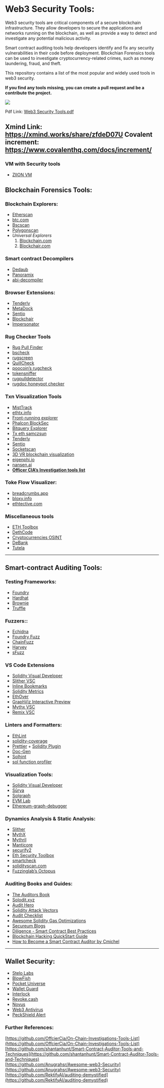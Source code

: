 # Web3 Security Tools:

Web3 security tools are critical components of a secure blockchain infrastructure. They allow developers to secure the applications and networks running on the blockchain, as well as provide a way to detect and investigate any potential malicious activity.

Smart contract auditing tools help developers identify and fix any security vulnerabilities in their code before deployment.
Blockchian Forensics tools can be used to investigate cryptocurrency-related crimes, such as money laundering, fraud, and theft.

This repository contains a list of the most popular and widely used tools in web3 security.

**If you find any tools missing, you can create a pull request and be a contribute the project.**

![](data/Web3_Security%20Tools.png)

Pdf Link: [Web3 Security Tools.pdf](data/Web3_Security%20Tools.pdf)

Xmind Link: https://xmind.works/share/zfdeD07U
Covalent increment: https://www.covalenthq.com/docs/increment/
---


### **VM with Security tools**
- [ZIION VM](https://www.ziion.org/)

## **Blockchain Forensics Tools:**

### Blockchain Explorers:

- [Etherscan](https://etherscan.io/)
- [btc.com](https://btc.com/)
- [Bscscan](https://bscscan.com/)
- [Polygonscan](https://polygonscan.com/)
- *Universal Explorers*
    1. [Blockchain.com](https://www.blockchain.com/explorer)
    2. [Blockchair.com](https://blockchair.com/)

### Smart contract Decompilers

- [Dedaub](https://library.dedaub.com/decompile)
- [Panoramix](https://github.com/palkeo/panoramix)
- [abi-decompiler](https://github.com/Decurity/abi-decompiler)

### Browser Extensions:

- [Tenderly](https://chrome.google.com/webstore/detail/tenderly-debugger/miiolgcpknpjjfagkaddfgakbdenenfn)
- [MetaDock](https://chrome.google.com/webstore/detail/metadock/fkhgpeojcbhimodmppkbbliepkpcgcoo)
- [Sentio](https://chromewebstore.google.com/detail/sentio/kkdofmcnddcnldoingfpiojnnkdcbhnf)
- [Blockchair](https://chrome.google.com/webstore/detail/blockchair/fhhkkooikehnkaodebbfnkinedlllcfk)
- [Impersonator](https://chrome.google.com/webstore/detail/impersonator/hgihfkmoibhccfdohjdbklmmcknjjmgl)

### Rug Checker Tools

- [Rug Pull Finder](https://www.rugpullfinder.io/confirmedrugpulls)
- [bscheck](http://bscheck.eu/)
- [rugscreen](http://rugscreen.com/)
- [QuillCheck](https://quillaudits.com/tools/quillcheck/)
- [poocoin’s rugcheck](https://poocoin.app/rugcheck)
- [tokensniffer](https://tokensniffer.com/)
- [rugpulldetector](http://rugpulldetector.com/)
- [rugdoc honeypot checker](https://rugdoc.io/honeypot/)

### Txn Visualization Tools

- [MistTrack](https://misttrack.io/)
- [ethtx.info](https://ethtx.info/)
- [Front-running explorer](https://zeromev.org/)
- [Phalcon BlockSec](https://phalcon.blocksec.com/?s=09)
- [Bitquery Explorer](https://explorer.bitquery.io/)
- [Tx eth samczsun](https://tx.eth.samczsun.com/)
- [Tenderly](https://tenderly.co/)
- [Sentio](https://app.sentio.xyz/explorer)
- [Socketscan](https://socketscan.io/)
- [3D VR blockchain visualization](https://ethresear.ch/t/open-source-3d-and-vr-blockchain-visualizations/3297/2)
- [eigenphi.io](https://eigenphi.io/)
- [nansen.ai](https://nansen.ai)
- [**Officer CIA’s Investigation tools list**](https://github.com/OffcierCia/On-Chain-Investigations-Tools-List)


### Toke Flow Visualizer:

- [breadcrumbs.app](https://www.breadcrumbs.app/)
- [bloxy.info](https://bloxy.info/)
- [ethtective.com](http://ethtective.com/)


### Miscellaneous tools

- [ETH Toolbox](https://eth-toolbox.com/)
- [DethCode](https://github.com/dethcrypto/dethcode)
- [Cryptocurrencies OSINT](https://start.me/p/ek4rxK/cryptocurrency-osint)
- [DeBank](https://debank.com/)
- [Tutela](https://tutela.xyz/)

---

## Smart-contract Auditing Tools:

### Testing Frameworks:

- [Foundry](https://github.com/foundry-rs/foundry)
- [Hardhat](https://hardhat.org/)
- [Brownie](https://eth-brownie.readthedocs.io/en/stable/)
- [Truffle](https://trufflesuite.com/)

### Fuzzers::

- [Echidna](https://github.com/crytic/echidna)
- [Foundry Fuzz](https://book.getfoundry.sh/forge/fuzz-testing)
- [ChainFuzz](https://github.com/ChainSecurity/ChainFuzz)
- [Harvey](https://mariachris.github.io/Pubs/FSE-2020-Harvey.pdf)
- [sFuzz](https://ink.library.smu.edu.sg/cgi/viewcontent.cgi?article=6068&context=sis_research)

### VS Code Extensions

- [Solidity Visual Developer](https://marketplace.visualstudio.com/items?itemName=tintinweb.solidity-visual-auditor)
- [Slither VSC](https://marketplace.visualstudio.com/items?itemName=trailofbits.slither-vscode)
- [Inline Bookmarks](https://github.com/tintinweb/vscode-inline-bookmarks)
- [Solidity Metrics](https://marketplace.visualstudio.com/items?itemName=tintinweb.solidity-metrics)
- [EthOver](https://marketplace.visualstudio.com/items?itemName=tintinweb.vscode-ethover)
- [GraphViz Interactive Preview](https://marketplace.visualstudio.com/items?itemName=tintinweb.graphviz-interactive-preview)
- [Mythx VSC](https://marketplace.visualstudio.com/items?itemName=MythX.mythxvsc)
- [Remix VSC](https://marketplace.visualstudio.com/items?itemName=RemixProject.ethereum-remix)

### Linters and Formatters:

- [EthLint](https://github.com/duaraghav8/Ethlint)
- [solidity-coverage](https://github.com/sc-forks/solidity-coverage)
- [Prettier](https://prettier.io/) + [Solidity Plugin](https://github.com/prettier-solidity/prettier-plugin-solidity)
- [Doc-Gen](https://mtmacdonald.github.io/docgen/docs/index.html)
- [Solhint](https://github.com/protofire/solhint)
- [sol function profiler](https://github.com/EricR/sol-function-profiler)

### Visualization Tools:

- [Solidity Visual Developer](https://marketplace.visualstudio.com/items?itemName=tintinweb.solidity-visual-auditor)
- [Sūrya](https://github.com/ConsenSys/surya)
- [Solgraph](https://github.com/raineorshine/solgraph)
- [EVM Lab](https://github.com/ethereum/evmlab)
- [Ethereum-graph-debugger](https://github.com/fergarrui/ethereum-graph-debugger)

### Dynamics Analysis & Static Analysis:

- [Slither](https://github.com/crytic/slither)
- [MythX](https://mythx.io/)
- [Mythril](https://github.com/ConsenSys/mythril)
- [Manticore](https://github.com/trailofbits/manticore)
- [securify2](https://github.com/eth-sri/securify2)
- [Eth Security Toolbox](https://github.com/trailofbits/eth-security-toolbox)
- [smartcheck](https://github.com/smartdec/smartcheck)
- [solidityscan.com](https://solidityscan.com/)
- [Fuzzinglab’s Octopus](https://github.com/FuzzingLabs/octopus)

### Auditing Books and Guides:

- [The Auditors Book](https://theauditorbook.com/)
- [Solodit.xyz](https://solodit.xyz/dashboard)
- [Audit Hero](https://audit-hero.com/search-findings)
- [Solidity Attack Vectors](https://github.com/Quillhash/Solidity-Attack-Vectors)
- [Audit Checklist](https://github.com/tamjid0x01/SmartContracts-audit-checklist)
- [Awesome Solidity Gas Optimizations](https://github.com/iskdrews/awesome-solidity-gas-optimization)
- [Secureum Blogs](https://substack.com/profile/23643769-rajeev-secureum)
- [Diligence - Smart Contract Best Practices](https://consensys.github.io/smart-contract-best-practices/attacks/)
- [Blockchain Hacking QuickStart Guide](https://start.blockchainhax.com)
- [How to Become a Smart Contract Auditor by Cmichel](https://cmichel.io/how-to-become-a-smart-contract-auditor/)

---

## Wallet Security:
- [Stelo Labs](https://stelolabs.com/)
- [BlowFish](https://blowfish.xyz/)
- [Pocket Universe](https://www.pocketuniverse.app/)
- [Wallet Guard](https://walletguard.app/)
- [Interlock](https://www.interlock.network/)
- [Revoke.cash](https://revoke.cash/)
- [Novus](https://www.usenovus.io)
- [Web3 Antivirus](https://web3antivirus.io/)
- [PeckShield Alert](https://chrome.google.com/webstore/detail/peckshieldalert/dakkielolpafjbgnjnakddabmbbkcioe)


### Further References:

[https://github.com/OffcierCia/On-Chain-Investigations-Tools-List](https://github.com/OffcierCia/On-Chain-Investigations-Tools-List)   
[https://github.com/shantanhunt/Smart-Contract-Auditor-Tools-and-Techniques](https://github.com/shantanhunt/Smart-Contract-Auditor-Tools-and-Techniques)   
[https://github.com/Anugrahsr/Awesome-web3-Security](https://github.com/Anugrahsr/Awesome-web3-Security) </br>
[https://github.com/RektifyAI/auditing-demystified](https://github.com/RektifyAI/auditing-demystified)
